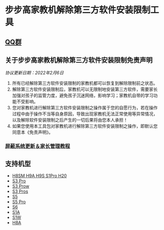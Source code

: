 # 步步高家教机解除第三方软件安装限制工具
## [QQ群](Group.md)
## 关于步步高家教机解除第三方软件安装限制免责声明
*协议更新日期：2022年2月6日*
1. 所有已经解除第三方软件安装限制的家教机都可以恢复到解除限制前之状态。
2. 解除第三方软件安装限制后，家教机可以无限制地安装第三方软件，需要家长加强对孩子的监管力度，避免孩子沉迷网络，影响学习；家教机自带的学习功能不受影响。
3. 您对家教机进行解除第三方软件安装限制之操作属于您的自愿行为，若在操作过程中由于操作不当等自身原因，导致出现家教机无法正常使用等异常情况，以及解除软件安装限制之后产生的一切后果将由您本人承担！
4. 如果您使用本工具包对家教机进行解除第三方软件安装限制之操作，即默认您同意本《免责声明》。
### [屏蔽系统更新＆家长管理教程](https://kdocs.cn/l/cune7WAK6oZX)
## 支持机型
- [H8SM H9A H9S S1Pro H20](https://eebbk.com.cn/mt8167.html)
- [S3 Pro](https://eebbk.com.cn/s3pro.html)
- [S3 Prow](https://eebbk.com.cn/s3prow.html)
- [S3 Pros](https://eebbk.com.cn/s3pros.html)
- [S5](https://eebbk.com.cn/s5.html)
- [S5 Pro](https://eebbk.com.cn/s5pro.html)
- [S6](https://eebbk.com.cn/s6.html)
- [S1A](S1A.md)
- [S1W](https://eebbk.com.cn/s1w.html)
- [H8A](H8A.md)
